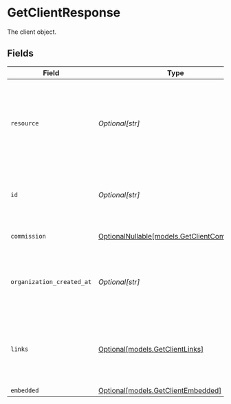 # GetClientResponse

The client object.


## Fields

| Field                                                                                                                | Type                                                                                                                 | Required                                                                                                             | Description                                                                                                          | Example                                                                                                              |
| -------------------------------------------------------------------------------------------------------------------- | -------------------------------------------------------------------------------------------------------------------- | -------------------------------------------------------------------------------------------------------------------- | -------------------------------------------------------------------------------------------------------------------- | -------------------------------------------------------------------------------------------------------------------- |
| `resource`                                                                                                           | *Optional[str]*                                                                                                      | :heavy_minus_sign:                                                                                                   | Indicates the response contains a client object. Will always contain the string `client` for this resource type.     | client                                                                                                               |
| `id`                                                                                                                 | *Optional[str]*                                                                                                      | :heavy_minus_sign:                                                                                                   | The identifier uniquely referring to this client. Example: `org_12345678`.                                           |                                                                                                                      |
| `commission`                                                                                                         | [OptionalNullable[models.GetClientCommission]](../models/getclientcommission.md)                                     | :heavy_minus_sign:                                                                                                   | The commission object.                                                                                               |                                                                                                                      |
| `organization_created_at`                                                                                            | *Optional[str]*                                                                                                      | :heavy_minus_sign:                                                                                                   | The date and time the client organization was created, in [ISO 8601](https://en.wikipedia.org/wiki/ISO_8601)<br/>format. |                                                                                                                      |
| `links`                                                                                                              | [Optional[models.GetClientLinks]](../models/getclientlinks.md)                                                       | :heavy_minus_sign:                                                                                                   | An object with several relevant URLs. Every URL object will contain an `href` and a `type` field.                    |                                                                                                                      |
| `embedded`                                                                                                           | [Optional[models.GetClientEmbedded]](../models/getclientembedded.md)                                                 | :heavy_minus_sign:                                                                                                   | N/A                                                                                                                  |                                                                                                                      |